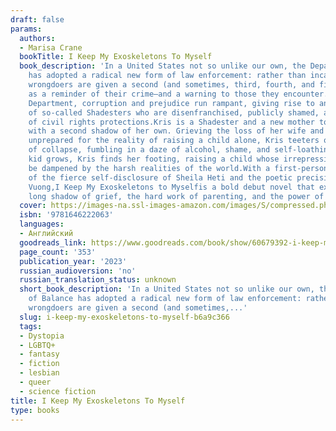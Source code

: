```yaml
---
draft: false
params:
  authors:
  - Marisa Crane
  bookTitle: I Keep My Exoskeletons To Myself
  book_description: 'In a United States not so unlike our own, the Department of Balance
    has adopted a radical new form of law enforcement: rather than incarceration,
    wrongdoers are given a second (and sometimes, third, fourth, and fifth) shadow
    as a reminder of their crime—and a warning to those they encounter. Within the
    Department, corruption and prejudice run rampant, giving rise to an underclass
    of so-called Shadesters who are disenfranchised, publicly shamed, and deprived
    of civil rights protections.Kris is a Shadester and a new mother to a baby born
    with a second shadow of her own. Grieving the loss of her wife and thoroughly
    unprepared for the reality of raising a child alone, Kris teeters on the edge
    of collapse, fumbling in a daze of alcohol, shame, and self-loathing. Yet as the
    kid grows, Kris finds her footing, raising a child whose irrepressible spark cannot
    be dampened by the harsh realities of the world.With a first-person register reminiscent
    of the fierce self-disclosure of Sheila Heti and the poetic precision of Ocean
    Vuong,I Keep My Exoskeletons to Myselfis a bold debut novel that examines the
    long shadow of grief, the hard work of parenting, and the power of queer resistance.'
  cover: https://images-na.ssl-images-amazon.com/images/S/compressed.photo.goodreads.com/books/1648063139i/60679392.jpg
  isbn: '9781646222063'
  languages:
  - Английский
  goodreads_link: https://www.goodreads.com/book/show/60679392-i-keep-my-exoskeletons-to-myself
  page_count: '353'
  publication_year: '2023'
  russian_audioversion: 'no'
  russian_translation_status: unknown
  short_book_description: 'In a United States not so unlike our own, the Department
    of Balance has adopted a radical new form of law enforcement: rather than incarceration,
    wrongdoers are given a second (and sometimes,...'
  slug: i-keep-my-exoskeletons-to-myself-b6a9c366
  tags:
  - Dystopia
  - LGBTQ+
  - fantasy
  - fiction
  - lesbian
  - queer
  - science fiction
title: I Keep My Exoskeletons To Myself
type: books
---
```

